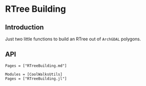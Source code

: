 # RTree Building
## Introduction
Just two little functions to build an RTree out of `ArchGDAL` polygons.

## API

```@index
Pages = ["RTreeBuilding.md"]
```

```@autodocs
Modules = [CoolWalksUtils]
Pages = ["RTreeBuilding.jl"]
```